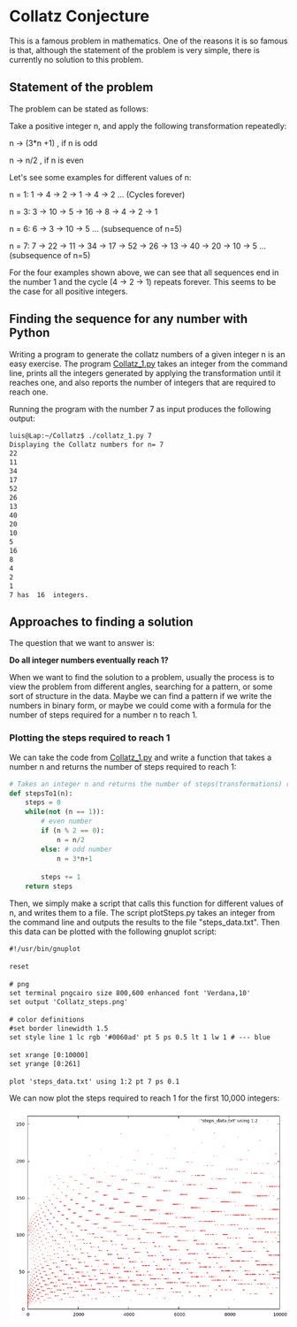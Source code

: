 # Collatz Conjecture

This is a famous problem in mathematics. One of the reasons it is so famous is that, although the statement of the problem is very simple, there is currently no solution to this problem.

## Statement of the problem

The problem can be stated as follows:

Take a positive integer n, and apply the following transformation repeatedly:

n -> (3*n +1) , if n is odd

n -> n/2      , if n is even

Let's see some examples for different values of n:

n = 1: 1 -> 4 -> 2 -> 1 -> 4 -> 2 ... (Cycles forever)

n = 3: 3 -> 10 -> 5 -> 16 -> 8 -> 4 -> 2 -> 1

n = 6: 6 -> 3 -> 10 -> 5 ... (subsequence of n=5)

n = 7: 7 -> 22 -> 11 -> 34 -> 17 -> 52 -> 26 -> 13 -> 40 -> 20 -> 10 -> 5 ... (subsequence of n=5)


For the four examples shown above, we can see that all sequences end in the number 1 and the cycle (4 -> 2 -> 1) repeats forever.
This seems to be the case for all positive integers.

## Finding the sequence for any number with Python

Writing a program to generate the collatz numbers of a given integer n is an easy exercise. The program [Collatz_1.py](https://github.com/LuisGerman92/Collatz/blob/master/collatz_1.py) takes an integer from the command line, prints all the integers generated by applying the transformation until it reaches one, and also reports the number of integers that are required to reach one.

Running the program with the number 7 as input produces the following output:


```console
luis@Lap:~/Collatz$ ./collatz_1.py 7
Displaying the Collatz numbers for n= 7
22
11
34
17
52
26
13
40
20
10
5
16
8
4
2
1
7 has  16  integers.
```

## Approaches to finding a solution

The question that we want to answer is: 

**Do all integer numbers eventually reach 1?**

When we want to find the solution to a problem, usually the process is to view the problem from different angles, searching for a pattern, or some sort of structure in the data. Maybe we can find a pattern if we write the numbers in binary form, or maybe we could come with a formula for the number of steps required for a number n to reach 1.

### Plotting the steps required to reach 1

We can take the code from [Collatz_1.py](https://github.com/LuisGerman92/Collatz/blob/master/collatz_1.py) and write a function that takes a number n and returns the number of steps required to reach 1:

```python
# Takes an integer n and returns the number of steps(transformations) required to reach 1
def stepsTo1(n):
    steps = 0
    while(not (n == 1)):
        # even number
        if (n % 2 == 0):
            n = n/2
        else: # odd number
            n = 3*n+1
            
        steps += 1
    return steps
```
Then, we simply make a script that calls this function for different values of n, and writes them to a file.
The script plotSteps.py takes an integer from the command line and outputs the results to the file "steps_data.txt".
Then this data can be plotted with the following gnuplot script:
```
#!/usr/bin/gnuplot

reset

# png
set terminal pngcairo size 800,600 enhanced font 'Verdana,10'
set output 'Collatz_steps.png'

# color definitions
#set border linewidth 1.5
set style line 1 lc rgb '#0060ad' pt 5 ps 0.5 lt 1 lw 1 # --- blue

set xrange [0:10000]
set yrange [0:261]

plot 'steps_data.txt' using 1:2 pt 7 ps 0.1
```

We can now plot the steps required to reach 1 for the first 10,000 integers:

![Collatz_10000](Collatz_steps_10000.png)
